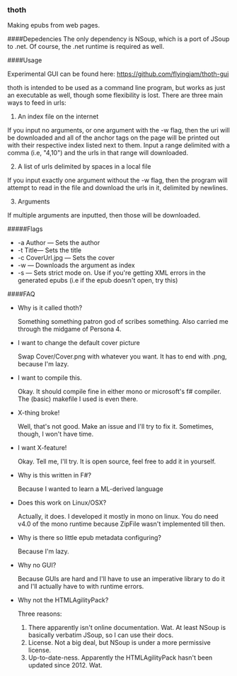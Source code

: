### thoth
Making epubs from web pages.

####Depedencies
The only dependency is NSoup, which is a port of JSoup to .net. Of course, the .net runtime is required as well.

####Usage

Experimental GUI can be found here:
https://github.com/flyingjam/thoth-gui

thoth is intended to be used as a command line program, but works as just an executable as well, though some flexibility is lost. There are three main ways to feed in urls:

1. An index file on the internet

  If you input no arguments, or one argument with the -w flag, then the uri will be downloaded and all of the anchor tags on the page will be printed out with their respective index listed next to them. Input a range delimited with a comma (i.e, "4,10") and the urls in that range will downloaded.
  
2. A list of urls delimited by spaces in a local file

  If you input exactly one argument without the -w flag, then the program will attempt to read in the file and download the urls in it, delimited by newlines.

3. Arguments

  If multiple arguments are inputted, then those will be downloaded. 
  
#####Flags

* -a Author — Sets the author
* -t Title— Sets the title
* -c CoverUrl.jpg — Sets the cover
* -w — Downloads the argument as index
* -s — Sets strict mode on. Use if you're getting XML errors in the generated epubs (i.e if the epub doesn't open, try this)

####FAQ

* Why is it called thoth?

    Something something patron god of scribes something. Also carried me through the midgame of Persona 4. 

* I want to change the default cover picture

    Swap Cover/Cover.png with whatever you want. It has to end with .png, because I'm lazy.

* I want to compile this.

  Okay. It should compile fine in either mono or microsoft's f# compiler. The (basic) makefile I used is even there.
  
* X-thing broke!

  Well, that's not good. Make an issue and I'll try to fix it. Sometimes, though, I won't have time.

* I want X-feature!
  
  Okay. Tell me, I'll try. It is open source, feel free to add it in yourself.
  
* Why is this written in F#?
  
  Because I wanted to learn a ML-derived language

* Does this work on Linux/OSX?

  Actually, it does. I developed it mostly in mono on linux. You do need v4.0 of the mono runtime because ZipFile wasn't implemented till then.
  
* Why is there so little epub metadata configuring?

  Because I'm lazy.
  
* Why no GUI?

  Because GUIs are hard and I'll have to use an imperative library to do it and I'll actually have to with runtime errors.
  
* Why not the HTMLAgilityPack?

  Three reasons:
    1. There apparently isn't online documentation. Wat. At least NSoup is basically verbatim JSoup, so I can use their docs.
    2. License. Not a big deal, but NSoup is under a more permissive license.
    3. Up-to-date-ness. Apparently the HTMLAgilityPack hasn't been updated since 2012. Wat.
    





